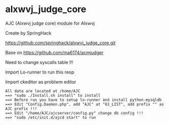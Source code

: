 # alxwvj_judge_core

AJC (Alxwvj judge core) module for Alxwvj

Create by SpringHack

https://github.com/springhack/alxwvj_judge_core.git



Base on https://github.com/ma6174/acmjudger

Need to change syscalls table !!!

Import Lo-runner to run this reop

Import ckeditor as problwm editor

```
All data are located at /home/AJC
==> "sudo ./Install.sh install" to install
==> Before run you have to setup lo-runner and install python-mysqldb
==> Edit "Config.Daemon.php", add "AJC" at "OJ_LIST", add prefix "" as AJC prefix !!!
==> Edit "/home/AJC/ajcserver/config.py" change db config !!!
==> "sudo /etc/init.d/ajcd start" to run
```
